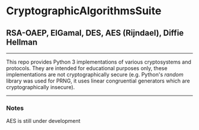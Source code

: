 # CryptographicAlgorithmsSuite
<h2>RSA-OAEP, ElGamal, DES, AES (Rijndael), Diffie Hellman</h2>
<hr />
This repo provides Python 3 implementations of various cryptosystems and protocols.
They are intended for educational purposes only, these implementations are not cryptographically secure (e.g. Python's <i>random</i> library was used for PRNG, it uses linear congruential generators which are cryptographically insecure).
<hr />
<h3>Notes</h3>
AES is still under development

